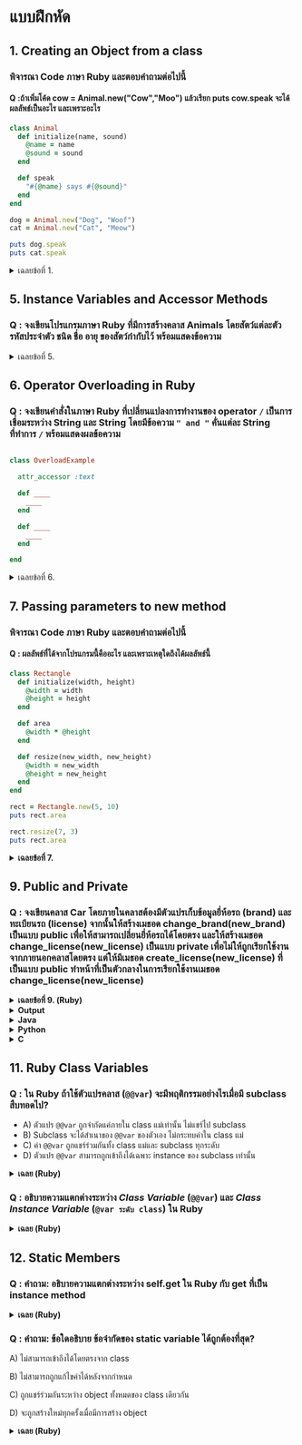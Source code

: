 # แบบฝึกหัด
## 1. Creating an Object from a class 
### พิจารณา Code ภาษา Ruby และตอบคำถามต่อไปนี้
#### Q :ถ้าเพิ่มโค้ด cow = Animal.new("Cow","Moo") แล้วเรียก puts cow.speak จะได้ผลลัพธ์เป็นอะไร และเพราะอะไร
```ruby
class Animal
  def initialize(name, sound)
    @name = name
    @sound = sound
  end

  def speak
    "#{@name} says #{@sound}"
  end
end

dog = Animal.new("Dog", "Woof")
cat = Animal.new("Cat", "Meow")

puts dog.speak
puts cat.speak
```
<details>
<summary> เฉลยข้อที่ 1. </summary>
  
## Output
```ruby
  Cow says Moo
```
  #### เพราะ เมื่อสร้าง object cow ตัวแปร @name จะเก็บค่า "Cow" และ @sound จะเก็บ "Moo" ดังนั้น method speak จะ return "Cow says Moo"
</details>

## 5. Instance Variables and Accessor Methods
### Q : จงเขียนโปรแกรมภาษา Ruby ที่มีการสร้างคลาส Animals โดยสัตว์แต่ละตัว รหัสประจำตัว ชนิด ชื่อ อายุ ของสัตว์กำกับไว้ พร้อมแสดงข้อความ
<details>
<summary> เฉลยข้อที่ 5. </summary>
  
```ruby

class Animals
  attr_accessor :animal_id
  attr_accessor :species
  attr_accessor :name
  attr_accessor :age

   def initialize(animal_id, species, name, age)
    @animal_id = animal_id   # รหัสสัตว์
    @species   = species     # ชนิด เช่น ช้าง, สิงโต
    @name      = name        # ชื่อ
    @age       = age         # อายุ
  end
end

animal_1 = Animals.new(1,"elephant","Khan Kluay",5)
animal_2 = Animals.new(2,"lion","Simba",7)

puts "ID: #{animal_1.animal_id}, species: #{animal_1.species}, name: #{animal_1.name}, age: #{animal_1.age} years old"
puts "ID: #{animal_2.animal_id}, species: #{animal_2.species}, name: #{animal_2.name}, age: #{animal_2.age} years old"

```

</details>

## 6. Operator Overloading in Ruby
### Q : จงเขียนคำสั่งในภาษา Ruby ที่เปลี่ยนแปลงการทำงานของ operator `/` เป็นการเชื่อมระหว่าง String และ String โดยมีข้อความ `" and "` คั่นแต่ละ String ที่ทำการ `/` พร้อมแสดงผลข้อความ

```ruby

class OverloadExample

  attr_accessor :text

  def ____
    ____
  end

  def ____
    ____
  end

end

```

<details>
<summary> เฉลยข้อที่ 6. </summary>
  
```ruby
class OverloadExample

  attr_accessor :text

  def initialize(text)
    @text = text
  end

  def /(other)
    OverloadExample.new(@text + " and " + other.text)
  end

end

good = OverloadExample.new("good")
bad = OverloadExample.new("bad")

a = good / bad
puts a.text
```

</details>

## 7. Passing parameters to new method
### พิจารณา Code ภาษา Ruby และตอบคำถามต่อไปนี้
#### Q : ผลลัพธ์ที่ได้จากโปรแกรมนี้คืออะไร และเพราะเหตุใดถึงได้ผลลัพธ์นี้

```ruby
class Rectangle
  def initialize(width, height)
    @width = width
    @height = height
  end

  def area
    @width * @height
  end

  def resize(new_width, new_height)
    @width = new_width
    @height = new_height
  end
end

rect = Rectangle.new(5, 10)
puts rect.area

rect.resize(7, 3)
puts rect.area
```
<details>
<summary><strong>เฉลยข้อที่ 7.</strong></summary>
  
## Output
```ruby
50
21
```
- ครั้งแรก rect = Rectangle.new(5, 10) → area = 5 * 10 = 50
- หลังจาก rect.resize(7, 3) → object ถูกอัปเดตเป็น @width = 7, @height = 3 → area = 7 * 3 = 21
</details>

## 9. Public and Private
### Q : จงเขียนคลาส Car โดยภายในคลาสต้องมีตัวแปรเก็บข้อมูลยี่ห้อรถ (brand) และทะเบียนรถ (license) จากนั้นให้สร้างเมธอด change_brand(new_brand) เป็นแบบ public เพื่อให้สามารถเปลี่ยนยี่ห้อรถได้โดยตรง และให้สร้างเมธอด change_license(new_license) เป็นแบบ private เพื่อไม่ให้ถูกเรียกใช้งานจากภายนอกคลาสโดยตรง แต่ให้มีเมธอด create_license(new_license) ที่เป็นแบบ public ทำหน้าที่เป็นตัวกลางในการเรียกใช้งานเมธอด change_license(new_license) 

<details>
<summary><strong>เฉลยข้อที่ 9. (Ruby)</strong></summary>
<pre>
  
```ruby
class Car 
  def initialize(car_brand, car_license)
    @car_brand = car_brand
    @car_license = car_license
    puts 'This is ' + @car_brand + ' brand and license ' + @car_license
  end
  
  public
  def change_brand(new_brand)
    @car_brand = new_brand
    puts 'Change brand to : ' + @car_brand
  end
  
  def create_license(new_license)
    puts 'This is new license : ' + new_license
    change_license(new_license)
  end
  
  private
  def change_license(new_license)
    @car_license = new_license
    puts 'Change license to ' + @car_license
  end
end

car = Car.new('Nissan', 'A123')
car.change_brand('Toyota')
car.create_license('B231')
```
</pre>
</details>
<details>
<summary><strong>Output</strong></summary>
<pre>
<code>This is Nissan brand and license A123
Change to brand : Toyota
This is new license : B231
Change license to B231</code>
</pre>
</details>

<details>
<summary><strong>Java</strong></summary>
<pre>
  
```java 
public class Car {
    private String carBrand;
    private String carLicense;

    Car(String carBrand, String carLicense) {
        this.carBrand = carBrand;
        this.carLicense = carLicense;
        System.out.println("This is " + carBrand + " brand and license " + carLicense);
    }

    public void changeBrand(String carBrand) {
        this.carBrand = carBrand;
        System.out.println("Change Brand to : " + carBrand);
    }

    public void createLicense(String carLicense) {
        System.out.println("This is new license : " + carLicense);
        changeLicense(carLicense);
    }

    private void changeLicense(String carLicense) {
        this.carLicense = carLicense;
        System.out.println("Change license to : " + carLicense);
    }
    public static void main(String[] args) {
        Car car = new Car("Nissan", "A123");
        car.changeBrand("Toyota");
        car.createLicense("B231");
    }
}
```
</pre>
</details>

<details>
<summary><strong>Python</strong></summary>
<pre>
  
```python
class Car :
    def __init__(self, car_brand, car_license) :
        self.car_brand = car_brand
        self.car_license = car_license
        print("This is " + self.car_brand + " brand and license " + self.car_license)

    def change_brand(self, new_brand) :
        self.car_brand = new_brand
        print("Change brand to : " + self.car_brand)

    def create_license(self, new_license) :
        print("This is new license : " + self.car_license)
        self.__change_license(new_license)
    
    def __change_license(self, new_license) :
        self.car_license = new_license
        print("Change license to : " + self.car_license)

car = Car("Nissan", "A123")
car.change_brand("Toyota")
car.create_license("B231")
```
</pre>
</details>

<details>
<summary><strong>C</strong></summary>
<pre>
  
```c
#include <stdio.h>
#include <string.h>
#include <stdlib.h>

typedef struct {
    char carBrand[50];
    char carLicense[50];
} Car;

Car* createCar(const char* brand, const char* license) {
    Car* car = (Car*) malloc(sizeof(Car));
    strcpy(car->carBrand, brand);
    strcpy(car->carLicense, license);
    printf("This is %s brand and license %s\n", car->carBrand, car->carLicense);
    return car;
}

void changeBrand(Car* car, const char* brand) {
    strcpy(car->carBrand, brand);
    printf("Change Brand to : %s\n", car->carBrand);
}

void changeLicense(Car* car, const char* license) {
    strcpy(car->carLicense, license);
    printf("Change license to : %s\n", car->carLicense);
}

void createLicense(Car* car, const char* license) {
    printf("This is new license : %s\n", license);
    changeLicense(car, license);
}

int main() {
    Car* car = createCar("Nissan", "A123");
    changeBrand(car, "Toyota");
    createLicense(car, "B231");

    free(car); 
    return 0;
}
```
</pre>
</details>

## 11. Ruby Class Variables
### Q : ใน Ruby ถ้าใช้ตัวแปรคลาส (`@@var`) จะมีพฤติกรรมอย่างไรเมื่อมี subclass สืบทอดไป?  

- A) ตัวแปร `@@var` ถูกจำกัดแค่ภายใน class แม่เท่านั้น ไม่แชร์ไป subclass  
- B) Subclass จะได้สำเนาของ `@@var` ของตัวเอง ไม่กระทบค่าใน class แม่  
- C) ค่า `@@var` ถูกแชร์ร่วมกันทั้ง class แม่และ subclass ทุกระดับ  
- D) ตัวแปร `@@var` สามารถถูกเข้าถึงได้เฉพาะ instance ของ subclass เท่านั้น  

<details>
<summary><strong>เฉลย (Ruby)</strong></summary>
  C) ค่า @@var ถูกแชร์ร่วมกันทั้ง class แม่และ subclass ทุกระดับ
</details>

### Q : อธิบายความแตกต่างระหว่าง *Class Variable* (`@@var`) และ *Class Instance Variable* (`@var ระดับ class`) ใน Ruby  

<details>
<summary><strong>เฉลย (Ruby)</strong></summary>

- `@@var` (Class Variable):  
  - ใช้ `@@` นำหน้า  
  - แชร์ค่าร่วมกันระหว่าง instance ทั้งหมดของ class เดียวกัน  
  - ถูกแชร์ข้าม subclass ด้วย → ถ้าเปลี่ยนค่าที่ subclass จะกระทบ class แม่ด้วย  

- `@var` (Class Instance Variable):  
  - ใช้ `@` แต่ประกาศในระดับ class (เช่น `@rate`)  
  - เป็นของ object ระดับ “class” เอง  
  - ไม่ถูกแชร์ข้าม subclass → แต่ละ class มีค่าของตัวเอง  

</details>


## 12. Static Members
### Q : คำถาม: อธิบายความแตกต่างระหว่าง self.get ใน Ruby กับ get ที่เป็น instance method
<details>
<summary><strong>เฉลย (Ruby)</strong></summary>
<pre>
    def self.get → class method ต้องเรียกผ่านชื่อคลาสเท่านั้น
    def get → instance method ต้องสร้าง object ก่อนที่จะใช้method นั้น
</pre>
</details>

### Q : คำถาม: ข้อใดอธิบาย ข้อจำกัดของ static variable ได้ถูกต้องที่สุด?
>
A) ไม่สามารถเข้าถึงได้โดยตรงจาก class
>
B) ไม่สามารถถูกแก้ไขค่าได้หลังจากกำหนด
>
C) ถูกแชร์ร่วมกันระหว่าง object ทั้งหมดของ class เดียวกัน
>
D) จะถูกสร้างใหม่ทุกครั้งเมื่อมีการสร้าง object


<details>
<summary><strong>เฉลย (Ruby)</strong></summary>
  C) ถูกแชร์ร่วมกันระหว่าง object ทั้งหมดของ class เดียวกัน
</details>
